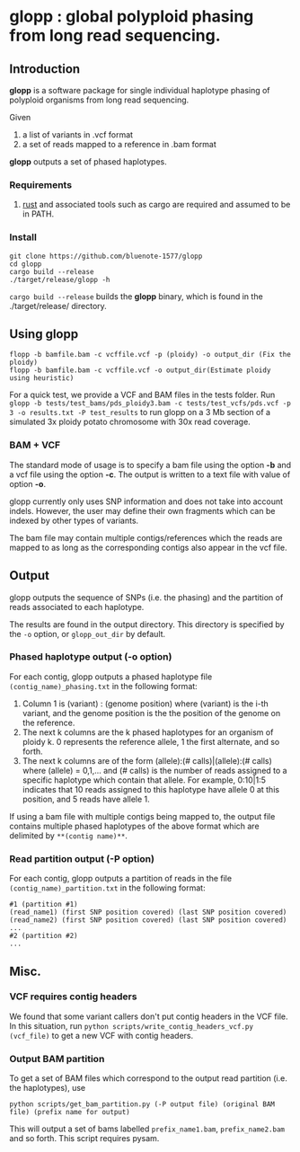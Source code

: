 # glopp : global polyploid phasing from long read sequencing.

## Introduction

**glopp** is a software package for single individual haplotype phasing of polyploid organisms from long read sequencing. 

Given 

1. a list of variants in .vcf format
2. a set of reads mapped to a reference in .bam format

**glopp** outputs a set of phased haplotypes.

### Requirements 

1. [rust](https://www.rust-lang.org/tools/install) and associated tools such as cargo are required and assumed to be in PATH.
### Install

```
git clone https://github.com/bluenote-1577/glopp
cd glopp
cargo build --release
./target/release/glopp -h
```

`cargo build --release` builds the **glopp** binary, which is found in the ./target/release/ directory. 

## Using glopp

```
flopp -b bamfile.bam -c vcffile.vcf -p (ploidy) -o output_dir (Fix the ploidy)
flopp -b bamfile.bam -c vcffile.vcf -o output_dir(Estimate ploidy using heuristic)
```
For a quick test, we provide a VCF and BAM files in the tests folder. Run ``glopp -b tests/test_bams/pds_ploidy3.bam -c tests/test_vcfs/pds.vcf -p 3 -o results.txt -P test_results`` to run glopp on a 3 Mb section of a simulated 3x ploidy potato chromosome with 30x read coverage.

### BAM + VCF
The standard mode of usage is to specify a bam file using the option **-b** and a vcf file using the option **-c**. The output is written to a text file with value of option **-o**. 

glopp currently only uses SNP information and does not take into account indels. However, the user may define their own fragments which can be indexed by other types of variants. 

The bam file may contain multiple contigs/references which the reads are mapped to as long as the corresponding contigs also appear in the vcf file.

## Output

glopp outputs the sequence of SNPs (i.e. the phasing) and the partition of reads associated to each haplotype. 

The results are found in the output directory. This directory is specified by the `-o` option, or `glopp_out_dir` by default.

### Phased haplotype output (-o option)
For each contig, glopp outputs a phased haplotype file `(contig_name)_phasing.txt` in the following format:

1. Column 1 is (variant) : (genome position) where (variant) is the i-th variant, and the genome position is the the position of the genome on the reference.
2. The next k columns are the k phased haplotypes for an organism of ploidy k. 0 represents the reference allele, 1 the first alternate, and so forth. 
3. The next k columns are of the form (allele):(# calls)|(allele):(# calls) where (allele) = 0,1,... and (# calls) is the number of reads assigned to a specific haplotype which contain that allele. For example, 0:10|1:5 indicates that 10 reads assigned to this haplotype have allele 0 at this position, and 5 reads have allele 1. 

If using a bam file with multiple contigs being mapped to, the output file contains multiple phased haplotypes of the above format which are delimited by `**(contig name)**`.

### Read partition output (-P option)
For each contig, glopp outputs a partition of reads in the file `(contig_name)_partition.txt` in the following format:

```
#1 (partition #1)
(read_name1) (first SNP position covered) (last SNP position covered)
(read_name2) (first SNP position covered) (last SNP position covered)
...
#2 (partition #2)
...
```
## Misc.

### VCF requires contig headers
We found that some variant callers don't put contig headers in the VCF file. In this situation, run `python scripts/write_contig_headers_vcf.py (vcf_file)` to get a new VCF with contig headers.

### Output BAM partition
To get a set of BAM files which correspond to the output read partition (i.e. the haplotypes), use

``python scripts/get_bam_partition.py (-P output file) (original BAM file) (prefix name for output)``

This will output a set of bams labelled `prefix_name1.bam`, `prefix_name2.bam` and so forth. This script requires pysam.


